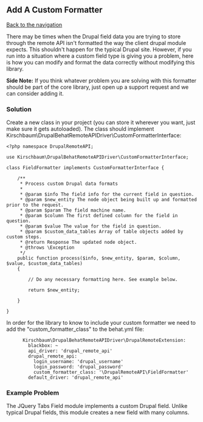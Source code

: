 ## Add A Custom Formatter
[Back to the navigation](https://github.com/kirschbaum/drupal-behat-remote-api-driver#documentation)

There may be times when the Drupal field data you are trying to store through the remote API isn't formatted the way the client drupal module expects. This shouldn't happen for the typical Drupal site. However, if you run into a situation where a custom field type is giving you a problem, here is how you can modify and format the data correctly without modifying this library.

**Side Note:** If you think whatever problem you are solving with this formatter should be part of the core library, just open up a support request and we can consider adding it.

### Solution

Create a new class in your project (you can store it wherever you want, just make sure it gets autoloaded). The class should implement Kirschbaum\DrupalBehatRemoteAPIDriver\CustomFormatterInterface:

```
<?php namespace DrupalRemoteAPI;

use Kirschbaum\DrupalBehatRemoteAPIDriver\CustomFormatterInterface;

class FieldFormatter implements CustomFormatterInterface {

    /**
     * Process custom Drupal data formats
     *
     * @param $info The field info for the current field in question.
     * @param $new_entity The node object being built up and formatted prior to the request.
     * @param $param The field machine name.
     * @param $column The first defined column for the field in question.
     * @param $value The value for the field in question.
     * @param $custom_data_tables Array of table objects added by custom steps.
     * @return Response The updated node object.
     * @throws \Exception
     */
    public function process($info, $new_entity, $param, $column, $value, $custom_data_tables)
    {

        // Do any necessary formatting here. See example below.

        return $new_entity;

    }

}

```

In order for the library to know to include your custom formatter we need to add the "custom_formatter_class" to the behat.yml file:

```
      Kirschbaum\DrupalBehatRemoteAPIDriver\DrupalRemoteExtension:
        blackbox: ~
        api_driver: 'drupal_remote_api'
        drupal_remote_api:
          login_username: 'drupal_username'
          login_password: 'drupal_password'
          custom_formatter_class: '\DrupalRemoteAPI\FieldFormatter'
        default_driver: 'drupal_remote_api'

```

### Example Problem

The JQuery Tabs Field module implements a custom Drupal field. Unlike typical Drupal fields, this module creates a new field with many columns. 
